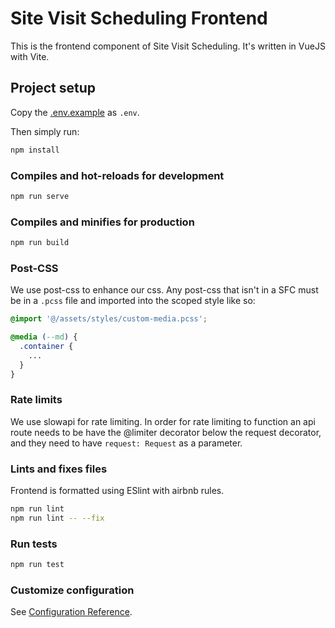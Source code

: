 # Site Visit Scheduling Frontend

This is the frontend component of Site Visit Scheduling. It's written in VueJS with Vite.

## Project setup

Copy the [.env.example](.env.example) as `.env`.

Then simply run:

```bash
npm install
```

### Compiles and hot-reloads for development

```bash
npm run serve
```

### Compiles and minifies for production

```bash
npm run build
```

### Post-CSS

We use post-css to enhance our css. Any post-css that isn't in a SFC must be in a `.pcss` file and imported into the scoped style like so:

```css
@import '@/assets/styles/custom-media.pcss';

@media (--md) {
  .container {
    ...
  }
}
```

### Rate limits

We use slowapi for rate limiting. In order for rate limiting to function an api route needs to be have the @limiter decorator below the request decorator, and they need to have `request: Request` as a parameter.

### Lints and fixes files

Frontend is formatted using ESlint with airbnb rules.

```bash
npm run lint
npm run lint -- --fix
```

### Run tests

```bash
npm run test
```


### Customize configuration

See [Configuration Reference](https://cli.vuejs.org/config/).
